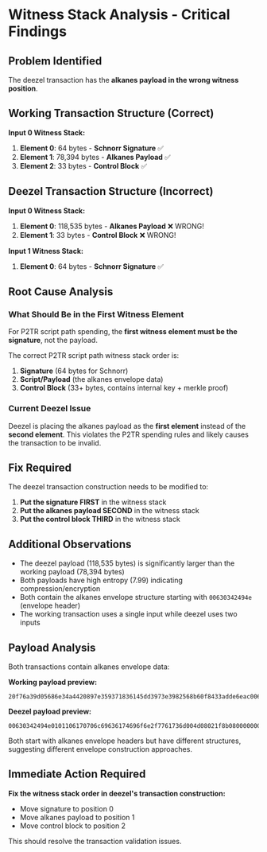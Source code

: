 # Witness Stack Analysis - Critical Findings

## Problem Identified

The deezel transaction has the **alkanes payload in the wrong witness position**.

## Working Transaction Structure (Correct)

**Input 0 Witness Stack:**
1. **Element 0**: 64 bytes - **Schnorr Signature** ✅
2. **Element 1**: 78,394 bytes - **Alkanes Payload** ✅  
3. **Element 2**: 33 bytes - **Control Block** ✅

## Deezel Transaction Structure (Incorrect)

**Input 0 Witness Stack:**
1. **Element 0**: 118,535 bytes - **Alkanes Payload** ❌ WRONG!
2. **Element 1**: 33 bytes - **Control Block** ❌ WRONG!

**Input 1 Witness Stack:**
1. **Element 0**: 64 bytes - **Schnorr Signature** ✅

## Root Cause Analysis

### What Should Be in the First Witness Element

For P2TR script path spending, the **first witness element must be the signature**, not the payload.

The correct P2TR script path witness stack order is:
1. **Signature** (64 bytes for Schnorr)
2. **Script/Payload** (the alkanes envelope data)
3. **Control Block** (33+ bytes, contains internal key + merkle proof)

### Current Deezel Issue

Deezel is placing the alkanes payload as the **first element** instead of the **second element**. This violates the P2TR spending rules and likely causes the transaction to be invalid.

## Fix Required

The deezel transaction construction needs to be modified to:

1. **Put the signature FIRST** in the witness stack
2. **Put the alkanes payload SECOND** in the witness stack  
3. **Put the control block THIRD** in the witness stack

## Additional Observations

- The deezel payload (118,535 bytes) is significantly larger than the working payload (78,394 bytes)
- Both payloads have high entropy (7.99) indicating compression/encryption
- Both contain the alkanes envelope structure starting with `00630342494e` (envelope header)
- The working transaction uses a single input while deezel uses two inputs

## Payload Analysis

Both transactions contain alkanes envelope data:

**Working payload preview:**
```
20f76a39d05686e34a4420897e359371836145dd3973e3982568b60f8433adde6eac00630342494e004d08021f8b0800000000000203ecbd0d9c5d557528be3f
```

**Deezel payload preview:**
```
00630342494e0101106170706c69636174696f6e2f7761736d004d08021f8b08000000000002ffecbd0d801c55952f5eb7aababbbaab7bbae623c9243324d59d
```

Both start with alkanes envelope headers but have different structures, suggesting different envelope construction approaches.

## Immediate Action Required

**Fix the witness stack order in deezel's transaction construction:**
- Move signature to position 0
- Move alkanes payload to position 1  
- Move control block to position 2

This should resolve the transaction validation issues.